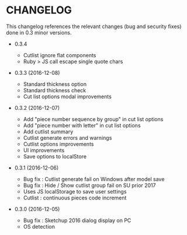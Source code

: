 CHANGELOG
=========

This changelog references the relevant changes (bug and security fixes) done
in 0.3 minor versions.

* 0.3.4

  * Cutlist ignore flat components
  * Ruby > JS call escape single quote chars

* 0.3.3 (2016-12-08)

  * Standard thickness option
  * Standard thickness check
  * Cut list options modal improvements

* 0.3.2 (2016-12-07)

  * Add "piece number sequence by group" in cut list options
  * Add "piece number with letter" in cut list options
  * Add cutlist summary
  * Cutlist generate errors and warnings
  * Cutlist options improvements
  * UI improvements
  * Save options to localStore

* 0.3.1 (2016-12-06)

  * Bug fix : Cutlist generate fail on Windows after model save
  * Bug fix : Hide / Show cutlist group fail on SU prior 2017
  * Uses JS localStorage to save user settings
  * Cutlist : continuous pieces code increment

* 0.3.0 (2016-12-05)

  * Bug fix : Sketchup 2016 dialog display on PC
  * OS detection

